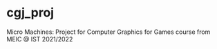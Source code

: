 # cgj_proj
Micro Machines: Project for Computer Graphics for Games course from MEIC @ IST 2021/2022 
